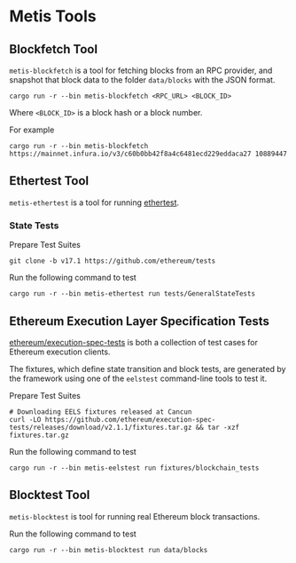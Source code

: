 # Metis Tools

## Blockfetch Tool

`metis-blockfetch` is a tool for fetching blocks from an RPC provider, and snapshot that block data to the folder `data/blocks` with the JSON format.

```shell
cargo run -r --bin metis-blockfetch <RPC_URL> <BLOCK_ID>
```

Where `<BLOCK_ID>` is a block hash or a block number.

For example

```shell
cargo run -r --bin metis-blockfetch https://mainnet.infura.io/v3/c60b0bb42f8a4c6481ecd229eddaca27 10889447
```

## Ethertest Tool

`metis-ethertest` is a tool for running [ethertest](https://github.com/ethereum/tests).

### State Tests

Prepare Test Suites

```shell
git clone -b v17.1 https://github.com/ethereum/tests
```

Run the following command to test

```shell
cargo run -r --bin metis-ethertest run tests/GeneralStateTests
```

## Ethereum Execution Layer Specification Tests

[ethereum/execution-spec-tests](https://github.com/ethereum/execution-spec-tests) is both a collection of test cases for Ethereum execution clients.

The fixtures, which define state transition and block tests, are generated by the framework using one of the `eelstest` command-line tools to test it.

Prepare Test Suites

```shell
# Downloading EELS fixtures released at Cancun
curl -LO https://github.com/ethereum/execution-spec-tests/releases/download/v2.1.1/fixtures.tar.gz && tar -xzf fixtures.tar.gz
```

Run the following command to test

```shell
cargo run -r --bin metis-eelstest run fixtures/blockchain_tests
```

## Blocktest Tool

`metis-blocktest` is tool for running real Ethereum block transactions.

Run the following command to test

```shell
cargo run -r --bin metis-blocktest run data/blocks
```
